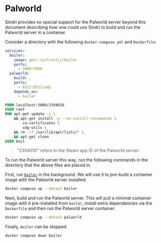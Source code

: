# Palworld

Sindri provides no special support for the Palworld server beyond this document describing how one could use Sindri to build and run the Palworld server in a container.

Consider a directory with the following `docker-compose.yml` and `Dockerfile`:

```yml
services:
  boiler:
    image: ghcr.io/frantjc/boiler
    ports:
      - 5000:5000
  palworld:
    build: .
    ports:
      - 8211:8211/udp
    depends_on:
      - boiler
```

```Dockerfile
FROM localhost:5000/2394010
USER root
RUN apt-get update -y \
    && apt-get install -y --no-install-recommends \
        ca-certificates \
        xdg-utils \
    && rm -rf /var/lib/apt/lists/* \
    && apt-get clean
USER boil
```

> "2394010" refers to the Steam app ID of the Palworld server.

To run the Palworld server this way, run the following commands in the directory that the above files are placed in.

First, run [`boiler`](boiler.md) in the background. We will use it to pre-build a container image with the Palworld server installed:

```sh
docker compose up --detach boiler
```

Next, build and run the Palworld server. This will pull a minimal container image with it pre-installed from `boiler`, install extra dependencies via the `Dockerfile` and then run the Palworld server container:

```sh
docker compose up --detach palworld
```

Finally, `boiler` can be stopped:

```sh
docker compose down boiler
```
